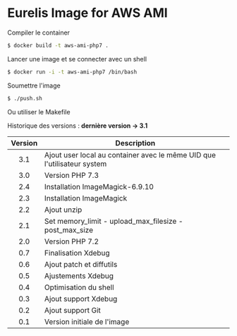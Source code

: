 # Eurelis Image for AWS AMI

Compiler le container
````bash
$ docker build -t aws-ami-php7 .
````

Lancer une image et se connecter avec un shell
````bash
$ docker run -i -t aws-ami-php7 /bin/bash
````

Soumettre l'image
````bash
$ ./push.sh
````
Ou utiliser le Makefile


Historique des versions : **dernière version -> 3.1**

| Version | Description                                            |
| :-----: | ------------------------------------------------------ |
|   3.1   | Ajout user local au container avec le même UID que l'utilisateur system  |
|   3.0   | Version PHP 7.3                                        |
|   2.4   | Installation ImageMagick-6.9.10                        |
|   2.3   | Installation ImageMagick                               |
|   2.2   | Ajout unzip                                            |
|   2.1   | Set memory_limit - upload_max_filesize - post_max_size |
|   2.0   | Version PHP 7.2                                        |
|   0.7   | Finalisation Xdebug                                    |
|   0.6   | Ajout patch et diffutils                               |
|   0.5   | Ajustements Xdebug                                     |
|   0.4   | Optimisation du shell                                  |
|   0.3   | Ajout support Xdebug                                   |
|   0.2   | Ajout support Git                                      |
|   0.1   | Version initiale de l'image                            |